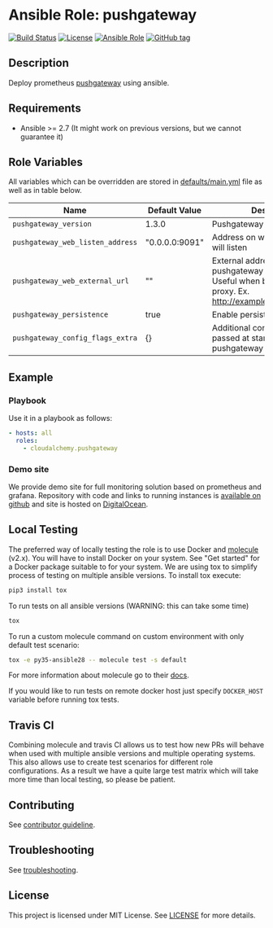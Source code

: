 # Ansible Role: pushgateway

[![Build Status](https://travis-ci.com/cloudalchemy/ansible-pushgateway.svg?branch=master)](https://travis-ci.com/cloudalchemy/ansible-pushgateway)
[![License](https://img.shields.io/badge/license-MIT%20License-brightgreen.svg)](https://opensource.org/licenses/MIT)
[![Ansible Role](https://img.shields.io/badge/ansible%20role-cloudalchemy.pushgateway-blue.svg)](https://galaxy.ansible.com/cloudalchemy/pushgateway/)
[![GitHub tag](https://img.shields.io/github/tag/cloudalchemy/ansible-pushgateway.svg)](https://github.com/cloudalchemy/ansible-pushgateway/tags)

## Description

Deploy prometheus [pushgateway](https://github.com/prometheus/pushgateway) using ansible.

## Requirements

- Ansible >= 2.7 (It might work on previous versions, but we cannot guarantee it)

## Role Variables

All variables which can be overridden are stored in [defaults/main.yml](defaults/main.yml) file as well as in table below.

| Name           | Default Value | Description                        |
| -------------- | ------------- | -----------------------------------|
| `pushgateway_version` | 1.3.0 | Pushgateway package version |
| `pushgateway_web_listen_address` | "0.0.0.0:9091" | Address on which pushgateway will listen |
| `pushgateway_web_external_url` | "" | External address on which pushgateway is available. Useful when behind reverse proxy. Ex. http://example.org/pushgateway |
| `pushgateway_persistence` | true | Enable persistence file |
| `pushgateway_config_flags_extra` | {} | Additional configuration flags passed at startup to pushgateway binary |

## Example

### Playbook

Use it in a playbook as follows:
```yaml
- hosts: all
  roles:
    - cloudalchemy.pushgateway
```

### Demo site

We provide demo site for full monitoring solution based on prometheus and grafana. Repository with code and links to running instances is [available on github](https://github.com/cloudalchemy/demo-site) and site is hosted on [DigitalOcean](https://digitalocean.com).

## Local Testing

The preferred way of locally testing the role is to use Docker and [molecule](https://github.com/metacloud/molecule) (v2.x). You will have to install Docker on your system. See "Get started" for a Docker package suitable to for your system.
We are using tox to simplify process of testing on multiple ansible versions. To install tox execute:
```sh
pip3 install tox
```
To run tests on all ansible versions (WARNING: this can take some time)
```sh
tox
```
To run a custom molecule command on custom environment with only default test scenario:
```sh
tox -e py35-ansible28 -- molecule test -s default
```
For more information about molecule go to their [docs](http://molecule.readthedocs.io/en/latest/).

If you would like to run tests on remote docker host just specify `DOCKER_HOST` variable before running tox tests.

## Travis CI

Combining molecule and travis CI allows us to test how new PRs will behave when used with multiple ansible versions and multiple operating systems. This also allows use to create test scenarios for different role configurations. As a result we have a quite large test matrix which will take more time than local testing, so please be patient.

## Contributing

See [contributor guideline](CONTRIBUTING.md).

## Troubleshooting

See [troubleshooting](TROUBLESHOOTING.md).

## License

This project is licensed under MIT License. See [LICENSE](/LICENSE) for more details.
